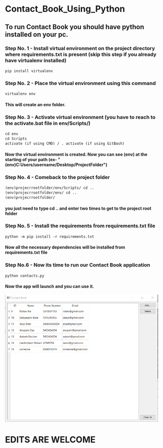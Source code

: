 # Contact_Book_Using_Python

## To run Contact Book you should have python installed on your pc.

### Step No. 1 - Install virtual environment on the project directory where requirements.txt is present (skip this step if you already have virtualenv installed)

```
pip install virtualenv
```
### Step No. 2 - Place the virtual environment using this command

```
virtualenv env
```

#### This will create an env folder.

### Step No. 3 - Activate virtual environment (you have to reach to the activate.bat file in env/Scripts/)

```
cd env
cd Scripts
activate (if using CMD) / . activate (if using GitBash)
```

#### Now the virtual environment is created. Now you can see (env) at the starting of your path (ex- "(env)C:Users/username/Desktop/ProjectFolder")

### Step No. 4 - Comeback to  the project folder

```
(env)projecrrootfolder/env/Scripts/ cd ..
(env)projecrrootfolder/env/ cd ..
(env)projecrrootfolder/
```
#### you just need to type cd .. and enter two times to get to the project root folder

### Step No. 5 - Install the requirements from requirements.txt file

```
python -m pip install -r requirements.txt
```

#### Now  all the necessary dependencies will be installed from requirements.txt file

### Step No.6 - Now its time to run our Contact Book application

```
python contacts.py
```

#### Now the app will launch and you can use it.



![thumbnailimage](thumb.png)




# EDITS ARE WELCOME
